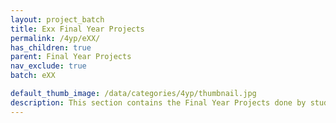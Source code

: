 ```yaml
---
layout: project_batch
title: Exx Final Year Projects
permalink: /4yp/eXX/
has_children: true
parent: Final Year Projects
nav_exclude: true
batch: eXX

default_thumb_image: /data/categories/4yp/thumbnail.jpg
description: This section contains the Final Year Projects done by students as a part of CO421 & CO425 in their final year
---
```

